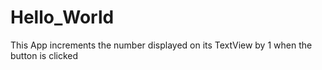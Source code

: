 # Hello_World
This App increments the number displayed on its TextView by 1 when the button is clicked
